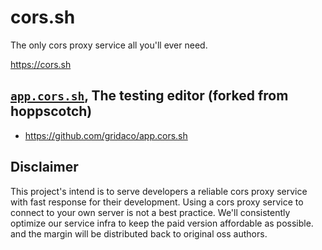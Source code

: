 # cors.sh

The only cors proxy service all you'll ever need.

https://cors.sh


## [`app.cors.sh`](https://app.cors.sh), The testing editor (forked from hoppscotch)

- https://github.com/gridaco/app.cors.sh


## Disclaimer

This project's intend is to serve developers a reliable cors proxy service with fast response for their development.
Using a cors proxy service to connect to your own server is not a best practice.
We'll consistently optimize our service infra to keep the paid version affordable as possible. and the margin will be distributed back to original oss authors.
